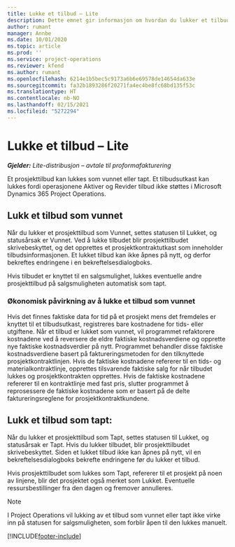 ```yaml
---
title: Lukke et tilbud – Lite
description: Dette emnet gir informasjon om hvordan du lukker et tilbud i Project Operations.
author: rumant
manager: Annbe
ms.date: 10/01/2020
ms.topic: article
ms.prod: ''
ms.service: project-operations
ms.reviewer: kfend
ms.author: rumant
ms.openlocfilehash: 6214e1b5bec5c9173a6b6e69578de14654da633e
ms.sourcegitcommit: fa32b1893286f20271fa4ec4be8fc68bd135f53c
ms.translationtype: HT
ms.contentlocale: nb-NO
ms.lasthandoff: 02/15/2021
ms.locfileid: "5272294"
---
```

# <a name="close-a-quote---lite"></a>Lukke et tilbud – Lite

_**Gjelder:** Lite-distribusjon – avtale til proformafakturering_

Et prosjekttilbud kan lukkes som vunnet eller tapt. Et tilbudsutkast kan lukkes fordi operasjonene Aktiver og Revider tilbud ikke støttes i Microsoft Dynamics 365 Project Operations.

## <a name="close-a-quote-as-won"></a>Lukk et tilbud som vunnet

Når du lukker et prosjekttilbud som Vunnet, settes statusen til Lukket, og statusårsak er Vunnet. Ved å lukke tilbudet blir prosjekttilbudet skrivebeskyttet, og det opprettes et prosjektkontraktutkast som inneholder tilbudsinformasjonen. Et lukket tilbud kan ikke åpnes på nytt, og derfor bekreftes endringene i en bekreftelsesdialogboks.

Hvis tilbudet er knyttet til en salgsmulighet, lukkes eventuelle andre prosjekttilbud på salgsmuligheten automatisk som tapt.

### <a name="financial-impact-of-closing-a-quote-as-won"></a>Økonomisk påvirkning av å lukke et tilbud som vunnet

Hvis det finnes faktiske data for tid på et prosjekt mens det fremdeles er knyttet til et tilbudsutkast, registreres bare kostnadene for tids- eller utgiftene. Når et tilbud er lukket som vunnet, vil programmet refaktorere kostnadene ved å reversere de eldre faktiske kostnadsverdiene og opprette nye faktiske kostnadsverdier på nytt. Programmet behandler disse faktiske kostnadsverdiene basert på faktureringsmetoden for den tilknyttede prosjektkontraktlinjen. Hvis de faktiske kostnadene refererer til en tids- og materialkontraktlinje, opprettes tilsvarende faktiske salg for når tilbudet lukkes og prosjektkontrakten opprettes. Hvis de faktiske kostnadene refererer til en kontraktlinje med fast pris, slutter programmet å reprosessere de faktiske kostnadene som er basert på de delte faktureringsreglene for prosjektkontraktkundene.

## <a name="closing-a-quote-as-lost"></a>Lukk et tilbud som tapt:

Når du lukker et prosjekttilbud som Tapt, settes statusen til Lukket, og statusårsak er Tapt. Hvis du lukker tilbudet, blir prosjekttilbudet skrivebeskyttet. Siden et lukket tilbud ikke kan åpnes på nytt, vil en bekreftelsesdialogboks bekrefte endringene før du lukker et tilbud.

Hvis prosjekttilbudet som lukkes som Tapt, refererer til et prosjekt på noen av linjene, blir det prosjektet også merket som Lukket. Eventuelle ressursbestillinger fra den dagen og fremover annulleres.

> [!NOTE]
> I Project Operations vil lukking av et tilbud som vunnet eller tapt ikke virke inn på statusen for salgsmuligheten, som forblir åpen til den lukkes manuelt.


[!INCLUDE[footer-include](../../includes/footer-banner.md)]